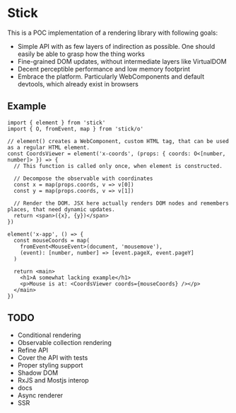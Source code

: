 # Stick

This is a POC implementation of a rendering library with following goals:
- Simple API with as few layers of indirection as possible. One should easily be able to grasp how the thing works
- Fine-grained DOM updates, without intermediate layers like VirtualDOM
- Decent perceptible performance and low memory footprint
- Embrace the platform. Particularly WebComponents and default devtools, which already exist in browsers

## Example

```tsx
import { element } from 'stick'
import { O, fromEvent, map } from 'stick/o'

// element() creates a WebComponent, custom HTML tag, that can be used as a regular HTML element.
const CoordsViewer = element('x-coords', (props: { coords: O<[number, number]> }) => {
  // This function is called only once, when element is constructed.

  // Decompose the observable with coordinates
  const x = map(props.coords, v => v[0])
  const y = map(props.coords, v => v[1])

  // Render the DOM. JSX here actually renders DOM nodes and remembers places, that need dynamic updates.
  return <span>({x}, {y})</span>
})

element('x-app', () => {
  const mouseCoords = map(
    fromEvent<MouseEvent>(document, 'mousemove'),
    (event): [number, number] => [event.pageX, event.pageY]
  )

  return <main>
    <h1>A somewhat lacking example</h1>
    <p>Mouse is at: <CoordsViewer coords={mouseCoords} /></p>
  </main>
})
```

## TODO

- Conditional rendering
- Observable collection rendering
- Refine API
- Cover the API with tests
- Proper styling support
- Shadow DOM
- RxJS and Mostjs interop
- docs
- Async renderer
- SSR